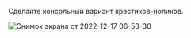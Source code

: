 Сделайте консольный вариант крестиков-ноликов.


![Снимок экрана от 2022-12-17 06-53-30](https://user-images.githubusercontent.com/98908901/208222562-2abd0497-fbd2-4683-8923-714bfcb52ec6.png)
